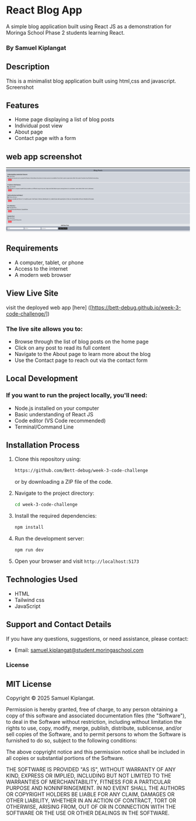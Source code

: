 # React Blog App

 A simple blog application built using React JS as a demonstration for Moringa School Phase 2 students learning React.

### By Samuel Kiplangat

## Description

This is a minimalist blog application built using html,css and javascript. 
Screenshot


## Features

- Home page displaying a list of blog posts
- Individual post view
- About page
- Contact page with a form


## web app screenshot
![alt text](image.png)


 ## Requirements

- A computer, tablet, or phone
- Access to the internet
- A modern web browser

 ## View Live Site

visit the deployed web app [here] ([https://bett-debug.github.io/week-3-code-challenge/])

### The live site allows you to:

- Browse through the list of blog posts on the home page
- Click on any post to read its full content
- Navigate to the About page to learn more about the blog
- Use the Contact page to reach out via the contact form

 ## Local Development

### If you want to run the project locally, you'll need:

- Node.js installed on your computer
- Basic understanding of React JS
- Code editor (VS Code recommended)
- Terminal/Command Line

## Installation Process

1. Clone this repository using:

   ```bash
   https://github.com/Bett-debug/week-3-code-challenge
   ```

   or by downloading a ZIP file of the code.

2. Navigate to the project directory:

   ```bash
   cd week-3-code-challenge
   ```

3. Install the required dependencies:

   ```bash
   npm install
   ```

4. Run the development server:

   ```bash
   npm run dev
   ```

5. Open your browser and visit `http://localhost:5173`

## Technologies Used

- HTML
- Tailwind css
- JavaScript 


## Support and Contact Details

If you have any questions, suggestions, or need assistance, please contact:

- Email: <samuel.kiplangat@student.moringaschool.com>

### License

## MIT License

Copyright &copy; 2025 Samuel Kiplangat.

Permission is hereby granted, free of charge, to any person obtaining a copy of this software and associated documentation files (the "Software"), to deal in the Software without restriction, including without limitation the rights to use, copy, modify, merge, publish, distribute, sublicense, and/or sell copies of the Software, and to permit persons to whom the Software is furnished to do so, subject to the following conditions:

The above copyright notice and this permission notice shall be included in all copies or substantial portions of the Software.

THE SOFTWARE IS PROVIDED "AS IS", WITHOUT WARRANTY OF ANY KIND, EXPRESS OR IMPLIED, INCLUDING BUT NOT LIMITED TO THE WARRANTIES OF MERCHANTABILITY, FITNESS FOR A PARTICULAR PURPOSE AND NONINFRINGEMENT. IN NO EVENT SHALL THE AUTHORS OR COPYRIGHT HOLDERS BE LIABLE FOR ANY CLAIM, DAMAGES OR OTHER LIABILITY, WHETHER IN AN ACTION OF CONTRACT, TORT OR OTHERWISE, ARISING FROM, OUT OF OR IN CONNECTION WITH THE SOFTWARE OR THE USE OR OTHER DEALINGS IN THE SOFTWARE.
